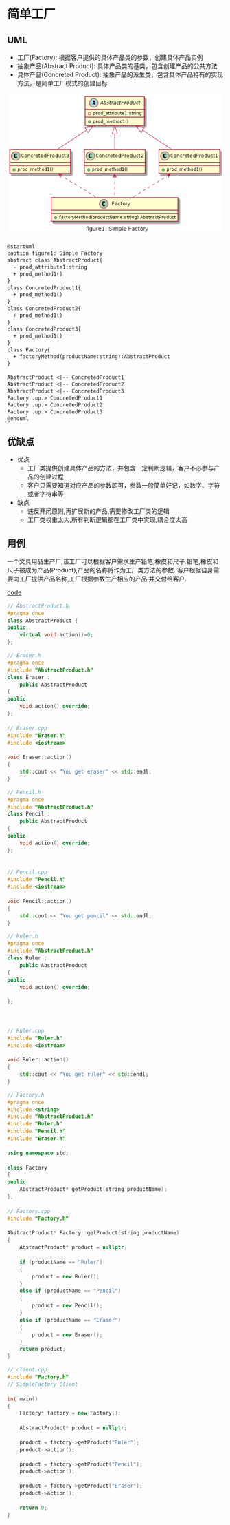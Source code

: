 # 简单工厂

## UML

* 工厂(Factory): 根据客户提供的具体产品类的参数，创建具体产品实例
* 抽象产品(Abstract Product): 具体产品类的基类，包含创建产品的公共方法
* 具体产品(Concreted Product): 抽象产品的派生类，包含具体产品特有的实现方法，是简单工厂模式的创建目标

![](img/figure1_simplefactory.png)

```plantuml
@startuml
caption figure1: Simple Factory
abstract class AbstractProduct{
  - prod_attribute1:string
  + prod_method1()
}
class ConcretedProduct1{
  + prod_method1()
}
class ConcretedProduct2{
  + prod_method1()
}
class ConcretedProduct3{
  + prod_method1()
}
class Factory{
  + factoryMethod(productName:string):AbstractProduct
}

AbstractProduct <|-- ConcretedProduct1
AbstractProduct <|-- ConcretedProduct2
AbstractProduct <|-- ConcretedProduct3
Factory .up.> ConcretedProduct1
Factory .up.> ConcretedProduct2
Factory .up.> ConcretedProduct3
@enduml
```


## 优缺点

* 优点
  * 工厂类提供创建具体产品的方法，并包含一定判断逻辑，客户不必参与产品的创建过程
  * 客户只需要知道对应产品的参数即可，参数一般简单好记，如数字、字符或者字符串等
* 缺点
  * 违反开闭原则,再扩展新的产品,需要修改工厂类的逻辑
  * 工厂类权重太大,所有判断逻辑都在工厂类中实现,耦合度太高

## 用例

一个文具用品生产厂,该工厂可以根据客户需求生产铅笔,橡皮和尺子.铅笔,橡皮和尺子被成为产品(Product),产品的名称将作为工厂类方法的参数.
客户根据自身需要向工厂提供产品名称,工厂根据参数生产相应的产品,并交付给客户.

[code](../code/01_SimpleFactory)

```c++
// AbstractProduct.h
#pragma once
class AbstractProduct {
public:
	virtual void action()=0;
};
```

```c++
// Eraser.h
#pragma once
#include "AbstractProduct.h"
class Eraser :
	public AbstractProduct
{
public:
	void action() override;
};

// Eraser.cpp
#include "Eraser.h"
#include <iostream>

void Eraser::action()
{
	std::cout << "You get eraser" << std::endl;
}
```

```c++
// Pencil.h
#pragma once
#include "AbstractProduct.h"
class Pencil :
	public AbstractProduct
{
public:
	void action() override;
};


// Pencil.cpp
#include "Pencil.h"
#include <iostream>

void Pencil::action()
{
	std::cout << "You get pencil" << std::endl;
}
```

```c++
// Ruler.h
#pragma once
#include "AbstractProduct.h"
class Ruler :
	public AbstractProduct
{
public:
	void action() override;

};



// Ruler.cpp
#include "Ruler.h"
#include <iostream>

void Ruler::action()
{
	std::cout << "You get ruler" << std::endl;
}
```

```c++
// Factory.h
#pragma once
#include <string>
#include "AbstractProduct.h"
#include "Ruler.h"
#include "Pencil.h"
#include "Eraser.h"

using namespace std;

class Factory
{
public:
	AbstractProduct* getProduct(string productName);
};

// Factory.cpp
#include "Factory.h"

AbstractProduct* Factory::getProduct(string productName)
{
	AbstractProduct* product = nullptr;

	if (productName == "Ruler")
	{
		product = new Ruler();
	}
	else if (productName == "Pencil")
	{
		product = new Pencil();
	}
	else if (productName == "Eraser")
	{
		product = new Eraser();
	}
	return product;
}
```

```c++
// client.cpp
#include "Factory.h"
// SimpleFactory Client

int main()
{
	Factory* factory = new Factory();

	AbstractProduct* product = nullptr;

	product = factory->getProduct("Ruler");
	product->action();

	product = factory->getProduct("Pencil");
	product->action();

	product = factory->getProduct("Eraser");
	product->action();

	return 0;
}
```